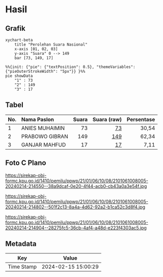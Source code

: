 # Hasil

## Grafik

```mermaid
xychart-beta
    title "Perolehan Suara Nasional"
    x-axis [01, 02, 03]
    y-axis "Suara" 0 --> 149
    bar [73, 149, 17]
```

```mermaid
%%{init: {"pie": {"textPosition": 0.5}, "themeVariables": {"pieOuterStrokeWidth": "5px"}} }%%
pie showData
    "1" : 73
    "2" : 149
    "3" : 17
```

## Tabel

| No. | Nama Paslon    | Suara | Suara (raw) | Persentase |
|:--- |:-------------- | -----:| -----------:| ----------:|
| 1   | ANIES MUHAIMIN | 73    | [73][p-1]   | 30,54      |
| 2   | PRABOWO GIBRAN | 149   | [149][p-2]  | 62,34      |
| 3   | GANJAR MAHFUD  | 17    | [17][p-3]   | 7,11       |


[p-1]: https://github.com/gigit-pemilu/pemilu-2024/blob/main/pilpres/hitung-suara/sub/21-kepulauan-riau/sub/01-bintan/sub/06-bintan-timur/sub/1008-kijang-kota/sub/005-tps/sub/paslon-1.txt
[p-2]: https://github.com/gigit-pemilu/pemilu-2024/blob/main/pilpres/hitung-suara/sub/21-kepulauan-riau/sub/01-bintan/sub/06-bintan-timur/sub/1008-kijang-kota/sub/005-tps/sub/paslon-2.txt
[p-3]: https://github.com/gigit-pemilu/pemilu-2024/blob/main/pilpres/hitung-suara/sub/21-kepulauan-riau/sub/01-bintan/sub/06-bintan-timur/sub/1008-kijang-kota/sub/005-tps/sub/paslon-3.txt

## Foto C Plano

https://sirekap-obj-formc.kpu.go.id/1410/pemilu/ppwp/21/01/06/10/08/2101061008005-20240214-214550--38a9dcaf-0e20-4f44-acb0-cb43a0a3e54f.jpg

https://sirekap-obj-formc.kpu.go.id/1410/pemilu/ppwp/21/01/06/10/08/2101061008005-20240214-214802--501f2c13-8a4a-4d62-92a2-b1ca52c3d8f4.jpg

https://sirekap-obj-formc.kpu.go.id/1410/pemilu/ppwp/21/01/06/10/08/2101061008005-20240214-214904--28275fc5-36cb-4af4-a48d-e223f4303ac5.jpg


## Metadata

| Key        | Value               |
| ---------- | ------------------- |
| Time Stamp | 2024-02-15 15:00:29 |



